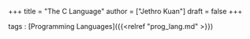 +++
title = "The C Language"
author = ["Jethro Kuan"]
draft = false
+++

tags
: [Programming Languages]({{<relref "prog_lang.md" >}})
